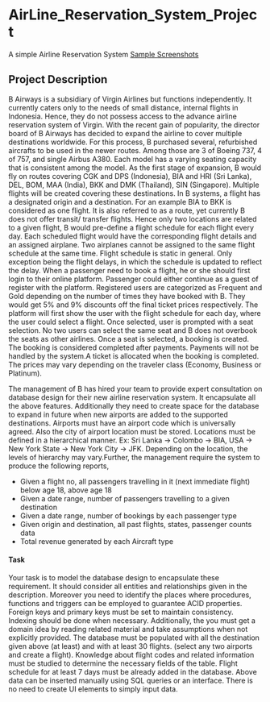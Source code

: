 # AirLine_Reservation_System_Project
A simple Airline Reservation System [Sample Screenshots](./Screenshots)

## Project Description

B Airways is a subsidiary of Virgin Airlines but functions independently. It currently caters only to the needs of small distance, internal flights in Indonesia. Hence, they do not possess access to the advance airline reservation system of Virgin. With the recent gain of popularity, the director board of B Airways has decided to expand the airline to cover multiple destinations worldwide. For this process, B purchased several, refurbished aircrafts to be used in the newer routes. Among those are 3 of Boeing 737, 4 of 757, and single Airbus A380. Each model has a varying seating capacity that is consistent among the model. As the first stage of expansion, B would fly on routes covering CGK and DPS (Indonesia), BIA and HRI (Sri Lanka), DEL, BOM, MAA (India), BKK and DMK (Thailand), SIN (Singapore). Multiple flights will be created covering these destinations. In B systems, a flight has a designated origin and a destination. For an example BIA to BKK is considered as one flight. It is also referred to as a route, yet currently B does not offer transit/ transfer flights. Hence only two locations are related to a given flight, B would pre-define a flight schedule for each flight every day. Each scheduled flight would have the corresponding flight details and an assigned airplane. Two airplanes cannot be assigned to the same flight schedule at the same time. Flight schedule is static in general. Only exception being the flight delays, in which the schedule is updated to reflect the delay. When a passenger need to book a flight, he or she should first login to their online platform. Passenger could either continue as a guest of register with the platform. Registered users are categorized as Frequent and Gold depending on the number of times they have booked with B. They would get 5% and 9% discounts off the final ticket prices respectively. The platform will first show the user with the flight schedule for each day, where the user could select a flight. Once selected, user is prompted with a seat selection. No two users can select the same seat and B does not overbook the seats as other airlines. Once a seat is selected, a booking is created. The booking is considered completed after payments. Payments will not be handled by the system.A ticket is allocated when the booking is completed. The prices may vary depending on the traveler class (Economy, Business or Platinum).

The management of B has hired your team to provide expert consultation on database design for their new airline reservation system. It encapsulate all the above features. Additionally they need to create space for the database to expand in future when new airports are added to the supported destinations. Airports must have an airport code which is universally agreed. Also the city of airport location must be stored. Locations must be defined in a hierarchical manner.
Ex: Sri Lanka → Colombo → BIA, USA → New York State → New York City → JFK.
Depending on the location, the levels of hierarchy may vary.Further, the management require the system to produce the following reports,
- Given a flight no, all passengers travelling in it (next immediate flight) below age 18,
above age 18
- Given a date range, number of passengers travelling to a given destination
- Given a date range, number of bookings by each passenger type
- Given origin and destination, all past flights, states, passenger counts data
- Total revenue generated by each Aircraft type
#### Task
Your task is to model the database design to encapsulate these requirement. It should consider all entities and relationships given in the description. Moreover you need to identify the places where procedures, functions and triggers can be employed to guarantee ACID properties. Foreign keys and primary keys must be set to maintain consistency. Indexing should be done when necessary. Additionally, the you must get a domain idea by reading related material and take assumptions when not explicitly provided. The database must be populated with all the destination given above (at least) and with at least 30 flights. (select any two airports and create a flight). Knowledge about flight codes and related information must be studied to determine the necessary fields of the table. Flight schedule for at least 7 days must be already added in the database. Above data can be inserted manually using SQL queries or an interface. There is no need to create UI elements to simply input data.
